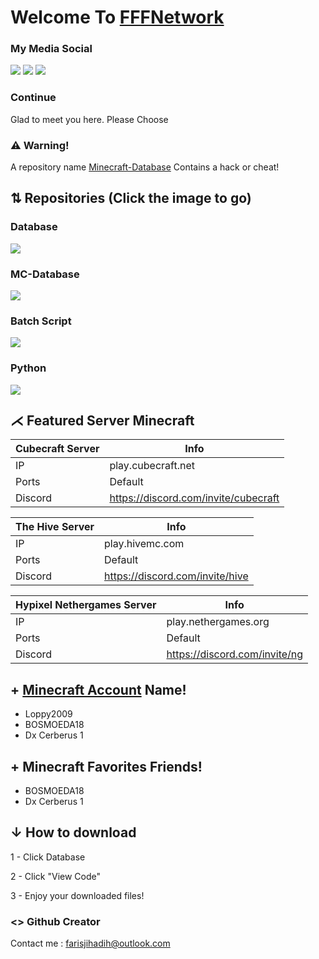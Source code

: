 # Welcome To [FFFNetwork](https://github.com/FFF-Net/Database)
### My Media Social
<a href="https://github.com/FFF-Net/HHH"><img src="https://icons.iconarchive.com/icons/blackvariant/button-ui-requests-2/32/Minecraft-2-icon.png"></a>
<a href="https://discord.gg/wTnMzqnJTA"><img src="https://cdn.icon-icons.com/icons2/1945/PNG/32/iconfinder-discord-4661587_122459.png"></a>
<a href="https://www.instagram.com/loppy2009_/"><img src="https://cdn4.iconfinder.com/data/icons/logos-brands-7/512/instagram_icon-instagram_buttoninstegram-32.png"></a>

### Continue

Glad to meet you here.
Please Choose 

### ⚠ Warning!
A repository name [Minecraft-Database](https://www.github.com/FFF-Net/Minecraft-Database) Contains a hack or cheat!


## ⇅ Repositories (Click the image to go)
### Database
<a href="https://github.com/FFF-Net/Database"><img src="https://img.icons8.com/nolan/344/database.png"></a>

### MC-Database
<a href="https://github.com/FFF-Net/Minecraft-Database"><img src="https://img.icons8.com/nolan/344/minecraft-creeper.png"></a>

### Batch Script
<a href="https://github.com/FFF-Net/batchcoding"><img src="https://img.icons8.com/fluent/344/windows-10.png"></a>

### Python
<a href="https://github.com/FFF-Net/pythonbotdev"><img src="https://img.icons8.com/color/344/python.png"></a>

## ⋌ Featured Server Minecraft

Cubecraft Server | Info
---------------- | ---- 
IP | play.cubecraft.net 
Ports | Default 
Discord | https://discord.com/invite/cubecraft 

The Hive Server | Info
--------------- | ---- 
IP | play.hivemc.com
Ports | Default 
Discord | https://discord.com/invite/hive

Hypixel Nethergames Server | Info
-------------------------- | ---- 
IP | play.nethergames.org
Ports | Default 
Discord | https://discord.com/invite/ng

## + [Minecraft Account](https://github.com/FFF-Net/HHH) Name!
- Loppy2009
- BOSMOEDA18
- Dx Cerberus 1

## + Minecraft Favorites Friends!
- BOSMOEDA18
- Dx Cerberus 1

## ↓ How to download
1 - Click Database

2 - Click "View Code"

3 - Enjoy your downloaded files!

### <> Github Creator
Contact me :
farisjihadih@outlook.com


